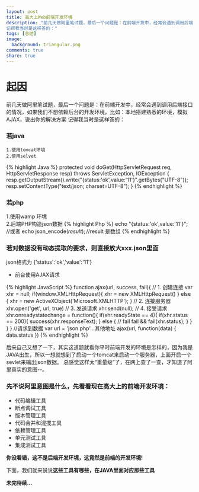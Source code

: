```yaml
---
layout: post
title: 高大上Web前端开发环境
description: "前几天做阿里笔试题，最后一个问题是：在前端开发中，经常会遇到调用后端接口的情况，如果我们不想依赖后台的开发环境，比如：本地搭建熟悉的环境，模拟AJAX，说出你的解决方案
记得我当时是这样答的："
tags: [总结]
image:
  background: triangular.png
comments: true
share: true
---
```

# 起因

前几天做阿里笔试题，最后一个问题是：在前端开发中，经常会遇到调用后端接口的情况，如果我们不想依赖后台的开发环境，比如：本地搭建熟悉的环境，模拟AJAX，说出你的解决方案
记得我当时是这样答的：

### 若java

	1.使用tomcat环境
	2.使用selvet

{% highlight Java %}
protected void doGet(HttpServletRequest req, HttpServletResponse resp) throws ServletException, IOException {
	resp.getOutputStream().write("{status:'ok',value:'11'}".getBytes("UTF-8"));
	resp.setContentType("text/json; charset=UTF-8");
}
{% endhighlight %}

### 若php

1.使用wamp 环境   
2.后端PHP构造json数据
{% highlight Php %}
echo "{status:'ok',value:'11'}";
//或者
echo json_encode($result);//$result 是数组
{% endhighlight %}


### 若对数据没有动态提取的要求，则直接放大xxx.json里面

json格式为
{'status':'ok','value':'11'}

* 前台使用AJAX请求

{% highlight JavaScript %}
function ajax(url, success, fail){
    // 1. 创建连接
    var xhr = null;
    if(window.XMLHttpRequest){
        xhr = new XMLHttpRequest()
    } else {
        xhr = new ActiveXObject('Microsoft.XMLHTTP');
    }
    // 2. 连接服务器
    xhr.open('get', url, true)
    // 3. 发送请求
    xhr.send(null);
    // 4. 接受请求
    xhr.onreadystatechange = function(){
        if(xhr.readyState == 4){
            if(xhr.status == 200){
                success(xhr.responseText);
            } else { // fail
                fail && fail(xhr.status);
            }
        }
    }
}
//请求到数据
var url =  'json.php'...其他地址
ajax(url, function(data) {
    data.status
})
{% endhighlight %}

后来自己又想了一下，其实这道题就看你平时前端开发的环境是怎样的，因为我是JAVA出生，所以一想就想到了启动一个tomcat来启动一个服务器，上面开启一个sevlet来输出json数据。
总感觉这样太“重量级”了，在网上查了一查，才知道了阿里真实的意图--。

### 先不说阿里意图是什么，先看看现在高大上的前端开发环境：

* 代码编辑工具
* 断点调试工具
* 版本管理工具
* 代码合并和混搅工具
* 依赖管理工具
* 单元测试工具
* 集成测试工具

<strong>你没看错，这不是后端开发环境，这竟然是前端的开发环境!</strong>

下面，我们就来说说<strong>这些工具有哪些，在JAVA里面对应那些工具</strong>

<!--
#代码编辑工具：Sublime Text、WebStrom、HBuilder

<figure>
	<img src="http://farm9.staticflickr.com/8426/7758832526_cc8f681e48_c.jpg" alt=""></a>
	<figcaption>Sublime Text被称为是最性感的代码编辑器，很多插件，体积也很小</figcaption>
</figure>

-->
<strong>未完待续...</strong>
